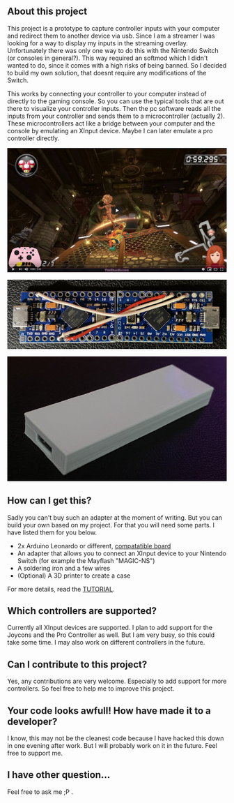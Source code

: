 ## About this project

This project is a prototype to capture controller inputs with your computer and redirect them to another device via usb.
Since I am a streamer I was looking for a way to display my inputs in the streaming overlay.
Unfortunately there was only one way to do this with the Nintendo Switch (or consoles in general?).
This way required an softmod which I didn't wanted to do, since it comes with a high risks of being banned.
So I decided to build my own solution, that doesnt require any modifications of the Switch.

This works by connecting your controller to your computer instead of directly to the gaming console.
So you can use the typical tools that are out there to visualize your controller inputs.
Then the pc software reads all the inputs from your controller and sends them to a microcontroller (actually 2).
These microcontrollers act like a bridge between your computer and the console by emulating an XInput device. 
Maybe I can later emulate a pro controller directly.

[![](./Media/youtube_cover.jpg)](https://www.youtube.com/watch?v=1fdp401db-s)

![](./Media/pro_micro_adapter.jpg)

![](./Media/finished_adapter.jpg)


## How can I get this?

Sadly you can't buy such an adapter at the moment of writing.
But you can build your own based on my project. 
For that you will need some parts. 
I have listed them for you below.

- 2x Arduino Leonardo or different, [compatatible board](https://github.com/dmadison/ArduinoXInput#compatible-boards)
- An adapter that allows you to connect an XInput device to your Nintendo Switch (for example the Mayflash "MAGIC-NS")
- A soldering iron and a few wires
- (Optional) A 3D printer to create a case

For more details, read the [TUTORIAL](./TUTORIAL.MD). 


## Which controllers are supported?

Currently all XInput devices are supported.
I plan to add support for the Joycons and the Pro Controller as well.
But I am very busy, so this could take some time.
I may also work on different controllers in the future.


## Can I contribute to this project?

Yes, any contributions are very welcome.
Especially to add support for more controllers.
So feel free to help me to improve this project.


## Your code looks awfull! How have made it to a developer?

I know, this may not be the cleanest code because I have hacked this down in one evening after work.
But I will probably work on it in the future.
Feel free to support me.


## I have other question...

Feel free to ask me ;P .
